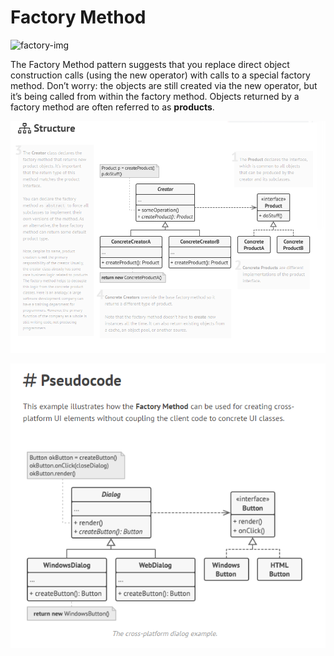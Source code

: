 # Factory Method

![factory-img](../../../files/factory-method.JPG)

The Factory Method pattern suggests that you replace direct object construction calls (using the new operator) with calls to a special factory method. Don’t worry: the objects are still created via the new operator, but it’s being called from within the factory method. Objects returned by a factory method are often referred to as **products**.

![factory-structure-img](../../../files/factory-structure.png)

![factory-pseudo-img](../../../files/factory-method-pseudo.png)

